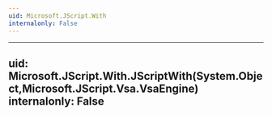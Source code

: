 ```yaml
---
uid: Microsoft.JScript.With
internalonly: False
---
```


---
uid: Microsoft.JScript.With.JScriptWith(System.Object,Microsoft.JScript.Vsa.VsaEngine)
internalonly: False
---
